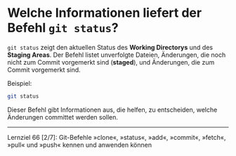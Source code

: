 # Welche Informationen liefert der Befehl `git status`?

`git status` zeigt den aktuellen Status des **Working Directorys** und des **Staging Areas**. Der Befehl listet unverfolgte Dateien, Änderungen, die noch nicht zum Commit vorgemerkt sind (**staged**), und Änderungen, die zum Commit vorgemerkt sind.

Beispiel:
```bash
git status
```
Dieser Befehl gibt Informationen aus, die helfen, zu entscheiden, welche Änderungen committet werden sollen.

---

Lernziel 66 \[2/7\]: Git-Befehle »clone«, »status«, »add«, »commit«, »fetch«, »pull« und »push« kennen und anwenden können
